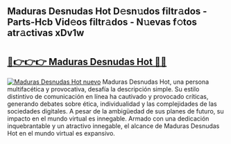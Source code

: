 ## Maduras Desnudas Hot D𝚎sn𝚞dos filtr𝚊dos - Parts-Hcb Vid𝚎os filtr𝚊dos - N𝚞evas f𝚘tos atr𝚊ctivas xDv1w

# <h2><a href="http://mb7cj5g.tromn.icu/?c=Maduras+Desnudas+Hot">🔗👉👉👉 Maduras Desnudas Hot 🔗🔗</a></h2>

[![Maduras Desnudas Hot nuevo](https://i.imgur.com/pEAQMta.gif)](http://mb7cj5g.tromn.icu/?c=Maduras+Desnudas+Hot)
Maduras Desnudas Hot, una persona multifacética y provocativa, desafía la descripción simple. Su estilo distintivo de comunicación en línea ha cautivado y provocado críticas, generando debates sobre ética, individualidad y las complejidades de las sociedades digitales. A pesar de la ambigüedad de sus planes de futuro, su impacto en el mundo virtual es innegable. Armado con una dedicación inquebrantable y un atractivo innegable, el alcance de Maduras Desnudas Hot en el mundo virtual es expansivo.

